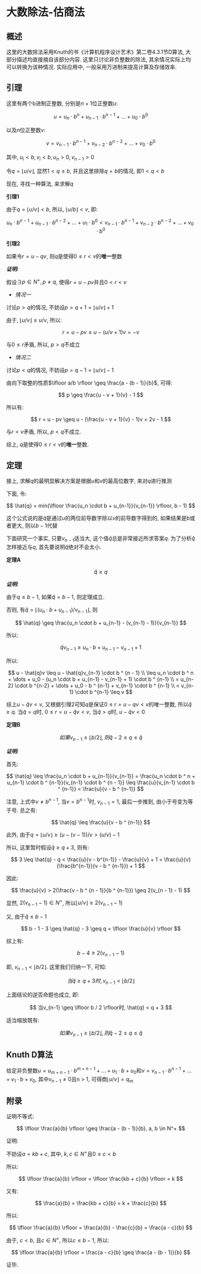 # 大数除法-估商法

## 概述

这里的大数除法采用Knuth的书《计算机程序设计艺术》第二卷4.3.1节D算法, 大部分描述均直接摘自该部分内容. 这里只讨论非负整数的除法, 其余情况实际上均可以转换为该种情况. 实际应用中, 一般采用万进制来提高计算及存储效率.

## 引理

这里有两个b进制正整数, 分别是$n + 1$位正整数$u$:

$$
u = u_n \cdot b ^ n + u_{n-1} \cdot b ^ {n - 1} + \dots + u_0 \cdot b ^ 0
$$

以及$n$位正整数$v$:

$$
v = v_{n - 1} \cdot b ^ {n - 1} + v_{n - 2} \cdot b ^ {n - 2} + \dots + v_0 \cdot b ^ 0
$$

其中, $u_i < b, v_i < b, u_n > 0, v_{n - 1} > 0$

令$q = \lfloor u / v \rfloor$, 显然$1 < q \leq b$, 并且这里排除$q = b$的情况, 即$1 < q < b$

现在, 寻找一种算法, 来求解$q$

**引理1**

由于$q = \lfloor u / v \rfloor < b$, 所以, $\lfloor u / b \rfloor < v$, 即:

$$
u_n \cdot b ^ {n - 1} + u_{n-1} \cdot b ^ {n - 2} + \dots + u_1 \cdot b ^ 0 < v_{n - 1} \cdot b ^ {n - 1} + v_{n - 2} \cdot b ^ {n - 2} + \dots + v_0 \cdot b ^ 0
$$

**引理2**

如果令$r = u - qv$, 则$q$是使得$0 \leq r < v$的**唯一**整数

***证明:***

假设$\exists p \in N^+, p \neq q$, 使得$r = u - pv$并且$0 < r < v$

* *情况一*

讨论$p > q$的情况, 不妨设$p = q + 1 = \lfloor u/v \rfloor + 1$

由于, $\lfloor u / v \rfloor \leq u / v$, 所以:

$$
r = u - pv \leq u - (u / v + 1)v = -v
$$

与$0 \leq r$矛盾, 所以, $p > q$不成立



* *情况二*

讨论$p < q$的情况, 不妨设$p = q - 1 = \lfloor u/v \rfloor - 1$

由向下取整的性质$\lfloor a/b \rfloor \geq \frac{a - (b - 1)}{b}$, 可得:

$$
p \geq \frac{u - v + 1}{v} - 1
$$

所以有:

$$
r = u - pv \geq u - (\frac{u - v + 1}{v} - 1)v = 2v - 1
$$

与$r < v$矛盾, 所以, $p < q$不成立.

综上, $q$是使得$0 \leq r < v$的**唯一**整数.


## 定理

接上, 求解$q$的最明显解决方案是根据$u$和$v$的最高位数字, 来对$q$进行推测

下面, 令:

$$
\hat{q} = min(\lfloor \frac{u_n \cdot b + u_{n-1}}{v_{n-1}} \rfloor, b - 1)
$$

这个公式说的是$\hat{q}$是通过$u$的两位前导数字除以$v$的前导数字得到的, 如果结果是b或者更大, 则以$b-1$代替

下面研究一个事实, 只要$v_{n-1}$适当大, 这个值$\hat{q}$总是非常接近所求答案$q$. 为了分析$\hat{q}$怎样接近与$q$, 首先要说明$\hat{q}$绝对不会太小.

**定理A**

$$\hat{q} \geq q$$

***证明:***

由于$q \leq b - 1$, 如果$\hat{q} = b - 1$, 则定理成立.

否则, 有$\hat{q} = \lfloor (u_n \cdot b + u_{n-1})/v_{n-1} \rfloor$, 则

$$
\hat{q} \geq \frac{u_n \cdot b + u_{n-1} - (v_{n-1} - 1)}{v_{n-1}}
$$

所以:

$$
\hat{q}v_{n - 1} \geq u_n \cdot b + u_{n-1} - v_{n-1} + 1
$$

所以:

$$
u - \hat{q}v \leq u - \hat{q}v_{n-1} \cdot b ^ {n - 1} \\
\leq u_n \cdot b ^ n + \dots + u_0 - (u_n \cdot b + u_{n-1} - v_{n-1} + 1) \cdot b ^ {n-1} \\
= u_{n-2} \cdot b ^{n-2} + \dots + u_0 - b ^ {n-1} + v_{n-1} \cdot b ^ {n-1} \\
< v_{n-1} \cdot b ^{n-1} \leq v
$$

综上$u - \hat{q}v < v$, 又根据引理2可知$q$是保证$0 \leq r = u - qv < v$的唯一整数, 所以$\hat{q} \geq q$. 当$\hat{q} = q$时, $0 \leq r = u - \hat{q}v < v$, 当$\hat{q} > q$时, $u - \hat{q}v < 0$

**定理B**

$$
如果v_{n - 1} \geq \lfloor b / 2\rfloor, 则\hat{q} - 2 \leq q \leq \hat{q}
$$

***证明:***

首先:

$$
\hat{q} \leq \frac{u_n \cdot b + u_{n-1}}{v_{n-1}} = \frac{u_n \cdot b ^ n + u_{n-1} \cdot b ^ {n-1}}{v_{n-1} \cdot b ^ {n - 1}} \leq \frac{u}{v_{n-1} \cdot b ^ {n-1}} < \frac{u}{v - b ^ {n-1}}
$$

注意, 上式中$v \neq b ^ {n-1}$, 当$v = b^{n-1}$时, $v_{n-1} = 1$, 最后一步推到, 由小于号变为等于号. 总之有:

$$
\hat{q} \leq \frac{u}{v - b ^ {n-1}}
$$

此外, 由于$q = \lfloor u /v \rfloor \geq (u - (v - 1)) / v > (u / v) - 1$

所以, 这里暂时假设$\hat{q} \geq q + 3$, 则有:

$$
3 \leq \hat{q} - q < \frac{u}{v - b^{n-1}} - \frac{u}{v} + 1 = \frac{u}{v}(\frac{b^{n-1}}{v - b ^ {n-1}}) + 1
$$

因此:

$$
\frac{u}{v} > 2(\frac{v - b ^ {n - 1}}{b ^ {n-1}}) \geq 2(v_{n - 1} - 1)
$$

显然, $2(v_{n-1} - 1) \in N^+$, 所以$\lfloor u / v \rfloor \geq 2(v_{n-1} - 1)$

又, 由于$\hat{q} \leq b - 1$

$$
b - 1 - 3 \geq \hat{q} - 3 \geq q = \lfloor \frac{u}{v} \rfloor
$$

综上有:

$$
b - 4 \geq 2(v_{n-1} - 1)
$$

即, $v_{n - 1} < \lfloor b / 2 \rfloor$. 这里我们归纳一下, 可知:

$$
当\hat{q} \geq q + 3时, v_{n-1} < \lfloor b / 2 \rfloor
$$

上面结论的逆否命题也成立, 即:

$$
当v_{n-1} \geq \lfloor b / 2 \rfloor时, \hat{q} < q + 3
$$

适当缩放既有:

$$
如果v_{n - 1} \geq \lfloor b / 2 \rfloor, 则\hat{q} - 2 \leq q \leq \hat{q}
$$

## Knuth D算法

给定非负整数$u = u_{m + n - 1} \cdot b ^ {m + n - 1} + \dots + u_1 \cdot b + u_0$和$v = v_{n - 1} \cdot b ^ {n - 1} + \dots + v_1 \cdot b + v_0$, 其中$v_{n - 1} \neq 0$且n > 1, 可得商$\lfloor u / v \rfloor = q_m$


## 附录

证明不等式:

$$
\lfloor \frac{a}{b} \rfloor \geq \frac{a - (b - 1)}{b}, a, b \in N^+
$$

证明:

不妨设$a = kb + c$, 其中, $k, c \in N^+$且$0 \leq c < b$

所以:

$$
\lfloor \frac{a}{b} \rfloor = \lfloor \frac{kb + c}{b} \rfloor = k
$$

又有:

$$
\frac{a}{b} = \frac{kb + c}{b} = k + \frac{c}{b}
$$

所以:

$$
\lfloor \frac{a}{b} \rfloor = \frac{a}{b} - \frac{c}{b} = \frac{a - c}{b}
$$

由于, $c < b$, 且$c \in N^+$, 所以$c \leq b - 1$, 所以:

$$
\lfloor \frac{a}{b} \rfloor = \frac{a - c}{b} \geq \frac{a - (b - 1)}{b}
$$

证毕.